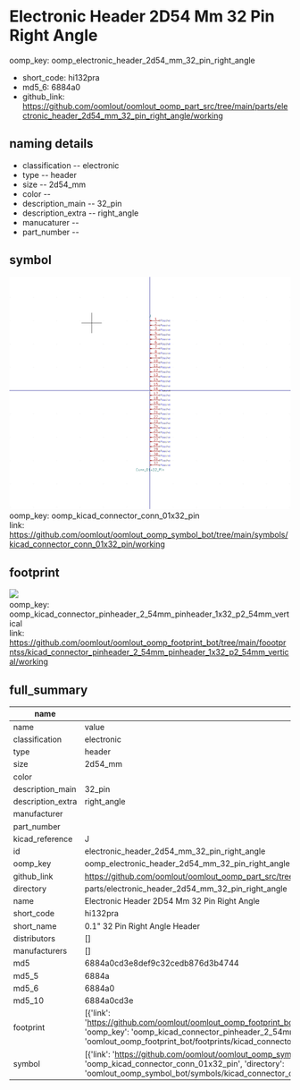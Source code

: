 # Electronic Header 2D54 Mm 32 Pin Right Angle
oomp_key: oomp_electronic_header_2d54_mm_32_pin_right_angle 

  
* short_code: hi132pra
* md5_6: 6884a0  
* github_link: https://github.com/oomlout/oomlout_oomp_part_src/tree/main/parts/electronic_header_2d54_mm_32_pin_right_angle/working  
## naming details
* classification -- electronic
* type -- header
* size -- 2d54_mm
* color -- 
* description_main -- 32_pin
* description_extra -- right_angle
* manucaturer -- 
* part_number -- 



## symbol

![](symbol/0/working/working_600.png)  
oomp_key: oomp_kicad_connector_conn_01x32_pin  
link: https://github.com/oomlout/oomlout_oomp_symbol_bot/tree/main/symbols/kicad_connector_conn_01x32_pin/working  

## footprint

![](footprint/0/working/working_600.png)  
oomp_key: oomp_kicad_connector_pinheader_2_54mm_pinheader_1x32_p2_54mm_vertical  
link: https://github.com/oomlout/oomlout_oomp_footprint_bot/tree/main/foootprntss/kicad_connector_pinheader_2_54mm_pinheader_1x32_p2_54mm_vertical/working  

## full_summary
| name | value | 
| --- | --- | 
| name | value | 
| classification | electronic | 
| type | header | 
| size | 2d54_mm | 
| color |  | 
| description_main | 32_pin | 
| description_extra | right_angle | 
| manufacturer |  | 
| part_number |  | 
| kicad_reference | J | 
| id | electronic_header_2d54_mm_32_pin_right_angle | 
| oomp_key | oomp_electronic_header_2d54_mm_32_pin_right_angle | 
| github_link | https://github.com/oomlout/oomlout_oomp_part_src/tree/main/parts/electronic_header_2d54_mm_32_pin_right_angle/working | 
| directory | parts/electronic_header_2d54_mm_32_pin_right_angle | 
| name | Electronic Header 2D54 Mm 32 Pin Right Angle | 
| short_code | hi132pra | 
| short_name | 0.1" 32 Pin Right Angle Header | 
| distributors | [] | 
| manufacturers | [] | 
| md5 | 6884a0cd3e8def9c32cedb876d3b4744 | 
| md5_5 | 6884a | 
| md5_6 | 6884a0 | 
| md5_10 | 6884a0cd3e | 
| footprint | [{'link': 'https://github.com/oomlout/oomlout_oomp_footprint_bot/tree/main/foootprntss/kicad_connector_pinheader_2_54mm_pinheader_1x32_p2_54mm_vertical', 'oomp_key': 'oomp_kicad_connector_pinheader_2_54mm_pinheader_1x32_p2_54mm_vertical', 'directory': 'oomlout_oomp_footprint_bot/footprints/kicad_connector_pinheader_2_54mm_pinheader_1x32_p2_54mm_vertical//working/working.kicad_mod'}] | 
| symbol | [{'link': 'https://github.com/oomlout/oomlout_oomp_symbol_bot/tree/main/symbols/kicad_connector_conn_01x32_pin', 'oomp_key': 'oomp_kicad_connector_conn_01x32_pin', 'directory': 'oomlout_oomp_symbol_bot/symbols/kicad_connector_conn_01x32_pin//working/working.kicad_sym'}] | 
